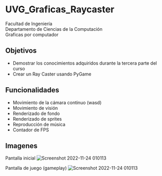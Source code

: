 # UVG_Graficas_Raycaster
Facultad de Ingeniería <br>
Departamento de Ciencias de la Computación <br>
Graficas por computador <br>

## Objetivos
- Demostrar los conocimientos adquiridos durante la tercera parte del curso
- Crear un Ray Caster usando PyGame 

## Funcionalidades
- Movimiento de la cámara continuo (wasd)
- Movimiento de visión
- Renderizado de fondo
- Renderizado de sprites
- Reproducción de música
- Contador de FPS


## Imagenes
Pantalla inicial
![Screenshot 2022-11-24 010113](https://user-images.githubusercontent.com/60373842/203715709-077d44a3-b95c-45c3-93e1-120e034a3ffa.png)

Pantalla de juego (gameplay)
![Screenshot 2022-11-24 010113](https://user-images.githubusercontent.com/60373842/203715894-88977f74-93f6-498d-a2c5-731b214d3f5a.png)

